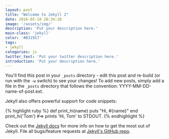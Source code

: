 ```yaml
---
layout: post
title: "Welcome to Jekyll 2"
date: 2016-05-18 20:34:26
image: '/assets/img/'
description: 'Put your description here.'
main-class: 'jekyll'
color: '#B31917'
tags:
- jekyll
categories: js
twitter_text: 'Put your twitter description here.'
introduction: 'Put your description here.'
---
```


You'll find this post in your `_posts` directory - edit this post and re-build (or run with the `-w` switch) to see your changes!
To add new posts, simply add a file in the `_posts` directory that follows the convention: YYYY-MM-DD-name-of-post.ext.

Jekyll also offers powerful support for code snippets:

{% highlight ruby %}
def print_hi(name)
  puts "Hi, #{name}"
end
print_hi('Tom')
#=> prints 'Hi, Tom' to STDOUT.
{% endhighlight %}

Check out the [Jekyll docs][jekyll] for more info on how to get the most out of Jekyll. File all bugs/feature requests at [Jekyll's GitHub repo][jekyll-gh].

[jekyll-gh]: https://github.com/mojombo/jekyll
[jekyll]:    http://jekyllrb.com
